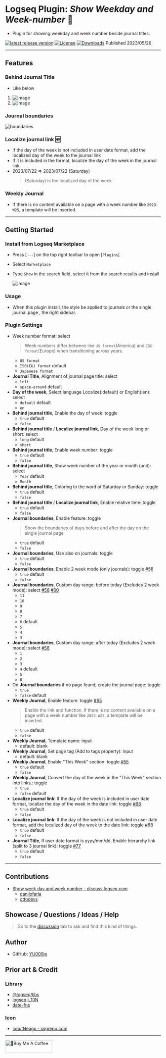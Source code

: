 # Logseq Plugin: *Show Weekday and Week-number* 📆

- Plugin for showing weekday and week number beside journal titles.

[![latest release version](https://img.shields.io/github/v/release/YU000jp/logseq-plugin-show-weekday-and-week-number)](https://github.com/YU000jp/logseq-plugin-show-weekday-and-week-number/releases)
[![License](https://img.shields.io/github/license/YU000jp/logseq-plugin-show-weekday-and-week-number?color=blue)](https://github.com/YU000jp/logseq-plugin-show-weekday-and-week-number/LICENSE)
[![Downloads](https://img.shields.io/github/downloads/YU000jp/logseq-plugin-show-weekday-and-week-number/total.svg)](https://github.com/YU000jp/logseq-plugin-show-weekday-and-week-number/releases)
 Published 2023/05/26

---

## Features

### Behind Journal Title

- Like below

1. ![image](https://github.com/YU000jp/logseq-plugin-show-weekday-and-week-number/assets/111847207/f47b8948-5e7a-4e16-a5ae-6966672742b1)
1. ![image](https://github.com/YU000jp/logseq-plugin-show-weekday-and-week-number/assets/111847207/ee97c455-714e-45d2-9f9f-905798e298b4)

### Journal boundaries

![boundaries](https://github.com/YU000jp/logseq-plugin-show-weekday-and-week-number/assets/111847207/685d00e7-b67d-4ee3-9f8a-25657447a2ea)

### Localize journal link 🆕

- If the day of the week is not included in user date format, add the localized day of the week to the journal link
- If it is included in the format, localize the day of the week in the journal link
- 2023/07/22 => 2023/07/22 (Saturday)
  > (Saturday) is the localized day of the week. 

### Weekly Journal

- If there is no content available on a page with a week number like `2023-W25`, a template will be inserted.

---

## Getting Started

### Install from Logseq Marketplace

- Press [`---`] on the top right toolbar to open [`Plugins`]
- Select `Marketplace`
- Type `Show` in the search field, select it from the search results and install

   ![image](https://github.com/YU000jp/logseq-plugin-show-weekday-and-week-number/assets/111847207/5c3a2b34-298b-4790-8e12-01d83e289794)

### Usage

- When this plugin install, the style be applied to journals or the single journal page , the right sidebar.

### Plugin Settings

- Week number format: select
  > Week numbers differ between like `US format`(America) and `ISO format`(Europe) when transitioning across years.
  - `US format`
  - `ISO(EU) format` default
  - `Japanese format`
- **Journal Title**, Alignment of journal page title: select
  - `left`
  - `space-around` default
- **Day of the week**, Select language Localize(:default) or English(:en): select
  - `default` default
  - `en`
- **Behind journal title**, Enable the day of week: toggle
  - `true` default
  - `false`
- **Behind journal title** / **Localize journal link**, Day of the week long or short: select
  - `long` default
  - `short`
- **Behind journal title**, Enable week number: toggle
  - `true` default
  - `false`
- **Behind journal title**, Show week number of the year or month (unit): select
  - `Year` default
  - `Month`
- **Behind journal title**, Coloring to the word of Saturday or Sunday: toggle
  - `true` default
  - `false`
- **Behind journal title** / **Localize journal link**, Enable relative time: toggle
  - `true` default
  - `false`
- **Journal boundaries**, Enable feature: toggle
  > Show the boundaries of days before and after the day on the single journal page
  - `true` default
  - `false`
- **Journal boundaries**, Use also on journals: toggle
  - `true` default
  - `false`
- **Journal boundaries**, Enable 2 week mode (only journals): toggle [#58](https://github.com/YU000jp/logseq-plugin-show-weekday-and-week-number/issues/58)
  - `true` default
  - `false`
- **Journal boundaries**, Custom day range: before today (Excludes 2 week mode): select [#58](https://github.com/YU000jp/logseq-plugin-show-weekday-and-week-number/issues/58) [#60](https://github.com/YU000jp/logseq-plugin-show-weekday-and-week-number/issues/60)
  - `11`
  - `10`
  - `9`
  - `8`
  - `7`
  - `6` default
  - `5`
  - `4`
  - `3`
- **Journal boundaries**, Custom day range: after today (Excludes 2 week mode): select [#58](https://github.com/YU000jp/logseq-plugin-show-weekday-and-week-number/issues/58)
  - `1`
  - `2`
  - `3`
  - `4` default
  - `5`
  - `6`
- On **Journal boundaries** if no page found, create the journal page: toggle
  - `true`
  - `false` default
- **Weekly Journal**, Enable feature: toggle [#65](https://github.com/YU000jp/logseq-plugin-show-weekday-and-week-number/issues/65)
  > Enable the link and function. If there is no content available on a page with a week number like `2023-W25`, a template will be inserted.
  - `true` default
  - `false`
- **Weekly Journal**, Template name: input
  - default: blank
- **Weekly Journal**, Set page tag (Add to tags property): input
  - default: blank
- **Weekly Journal**, Enable "This Week" section: toggle [#55](https://github.com/YU000jp/logseq-plugin-show-weekday-and-week-number/issues/55)
  - `true` default
  - `false`
- **Weekly Journal**, Convert the day of the week in the "This Week" section into links.: toggle
  - `true`
  - `false` default
- **Localize journal link**: If the day of the week is included in user date format, localize the day of the week in the date link: toggle [#68](https://github.com/YU000jp/logseq-plugin-show-weekday-and-week-number/issues/68)
  - `true` default
  - `false`
- **Localize journal link**: If the day of the week is not included in user date format, add the localized day of the week to the date link: toggle [#68](https://github.com/YU000jp/logseq-plugin-show-weekday-and-week-number/issues/68)
  - `true` default
  - `false`
- **Journal Title**, If user date format is yyyy/mm/dd, Enable hierarchy link (split to 3 journal link): toggle [#77](https://github.com/YU000jp/logseq-plugin-show-weekday-and-week-number/issues/77)
  - `true` default
  - `false`
 
---

## Contributions

- [Show week day and week number - discuss.logseq.com](https://discuss.logseq.com/t/show-week-day-and-week-number/12685/18)
  - [danilofaria](https://discuss.logseq.com/u/danilofaria/)
  - [ottodevs](https://discuss.logseq.com/u/ottodevs/)

## Showcase / Questions / Ideas / Help

> Go to the [discussion](https://github.com/YU000jp/logseq-plugin-show-weekday-and-week-number/discussions) tab to ask and find this kind of things.

## Author

- GitHub: [YU000jp](https://github.com/YU000jp)

## Prior art & Credit

### Library

- [@logseq/libs](https://logseq.github.io/plugins/)
- [logseq-L10N](https://github.com/sethyuan/logseq-l10n)
- [date-fns](https://date-fns.org/)

### Icon

- [IonutNeagu - svgrepo.com](https://www.svgrepo.com/svg/490868/monday)

---

<a href="https://www.buymeacoffee.com/yu000japan" target="_blank"><img src="https://cdn.buymeacoffee.com/buttons/v2/default-violet.png" alt="🍌Buy Me A Coffee" style="height: 42px;width: 152px" ></a>
